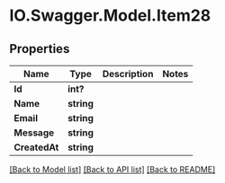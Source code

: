 # IO.Swagger.Model.Item28
## Properties

Name | Type | Description | Notes
------------ | ------------- | ------------- | -------------
**Id** | **int?** |  | 
**Name** | **string** |  | 
**Email** | **string** |  | 
**Message** | **string** |  | 
**CreatedAt** | **string** |  | 

[[Back to Model list]](../README.md#documentation-for-models) [[Back to API list]](../README.md#documentation-for-api-endpoints) [[Back to README]](../README.md)

